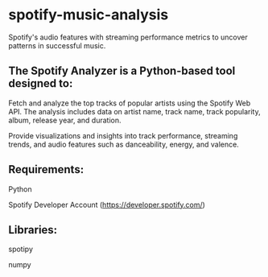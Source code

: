 # spotify-music-analysis
Spotify's audio features with streaming performance metrics to uncover patterns in successful music.

## The Spotify Analyzer is a Python-based tool designed to:

Fetch and analyze the top tracks of popular artists using the Spotify Web API. The analysis includes data on artist name, track name, track popularity, album, release year, and duration.

Provide visualizations and insights into track performance, streaming trends, and audio features such as danceability, energy, and valence.

## Requirements:

Python

Spotify Developer Account (https://developer.spotify.com/)

## Libraries:

spotipy

numpy
